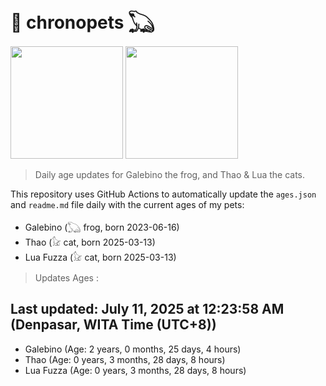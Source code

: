 # 🐾 chronopets 𓆏
<img src="https://github.com/user-attachments/assets/802b3632-7c4b-4232-a3a0-8b1d8fa6f04d" widht=180 height=180 >
<img src="https://github.com/user-attachments/assets/16687005-7ebb-4607-be57-0c8e528fed06" widht=180 height=180 >

> Daily age updates for Galebino the frog, and Thao & Lua the cats.

This repository uses GitHub Actions to automatically update the `ages.json` and `readme.md` file daily with the current ages of my pets: <br>
- Galebino (𓆏 frog, born 2023-06-16)
- Thao (𓃠 cat, born 2025-03-13)
- Lua Fuzza (𓃠 cat, born 2025-03-13)

> Updates Ages :

## Last updated: July 11, 2025 at 12:23:58 AM (Denpasar, WITA Time (UTC+8))

- Galebino (Age: 2 years, 0 months, 25 days, 4 hours)
- Thao (Age: 0 years, 3 months, 28 days, 8 hours)
- Lua Fuzza (Age: 0 years, 3 months, 28 days, 8 hours)

